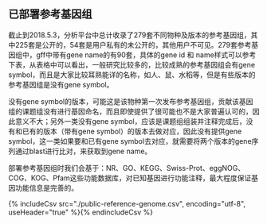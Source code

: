 ## 已部署参考基因组

截止到2018.5.3，分析平台中总计收录了279套不同物种及版本的参考基因组，其中225套是公开的，54套是用户私有的未公开的，其他用户不可见。279套参考基因组中，gff中带有gene name的有90套，具体的gene id 和 name样式可以参考下表，从表格中可以看出，一般研究比较多的，比较成熟的参考基因组会有gene symbol，而且是大家比较耳熟能详的名称，如人、鼠、水稻等，但是有些版本的参考基因组是没有gene symbol。

没有gene symbol的版本，可能这是该物种第一次发布参考基因组，贡献该基因组的课题组没有进行基因命名，而且即使提供了很可能也不是大家普遍认可的，因此意义不大；另外一类没有gene symbol，应该是课题组组装并注释完成后，没有和已有的版本（带有gene symbol）的版本去做对应，因此没有提供gene symbol，这一类如果要和已有gene symbol去对应，就需要将两个版本的gene序列通过blast进行比对，来获取到gene name。 

部署参考基因组时我们会基于：NR、GO、KEGG、Swiss-Prot、eggNOG、COG、KOG、Pfam这些功能数据库，对已知基因进行功能注释，最大程度保证基因功能信息是完善的。

{% includeCsv src="./public-reference-genome.csv", encoding="utf-8", useHeader="true" %}{% endincludeCsv %}
